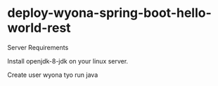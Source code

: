 # deploy-wyona-spring-boot-hello-world-rest
Server Requirements


  Install openjdk-8-jdk on your linux server.
  
  
  Create user wyona tyo run java

